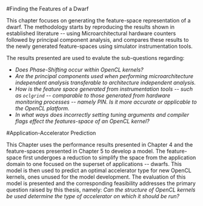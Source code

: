 #Finding the Features of a Dwarf

This chapter focuses on generating the feature-space representation of a dwarf.
The methodology starts by reproducing the results shown in established literature -- using Microarchitectural hardware counters followed by principal component analysis, and compares these results to the newly generated feature-spaces using simulator instrumentation tools.

The results presented are used to evalute the sub-questions regarding:

* *Does Phase-Shifting occur within OpenCL kernels?*
* *Are the principal components used when performing microarchitecture independent analysis transferable to architecture independent analysis.*
* *How is the feature space generated from instrumentation tools -- such as `oclgrind` -- comparable to those generated from hardware monitoring processes -- namely PIN. Is it more accurate or applicable to the OpenCL platform.*
* *In what ways does incorrectly setting tuning arguments and compiler flags effect the features-space of an OpenCL kernel?*

#Application-Accelerator Prediction

This Chapter uses the performance results presented in Chapter 4 and the feature-spaces presented in Chapter 5 to develop a model.
The feature-space first undergoes a reduction to simplify the space from the application domain to one focused on the superset of applications -- dwarfs.
This model is then used to predict an optimal accelerator type for new OpenCL kernels, ones unused for the model development.
The evaluation of this model is presented and the corresponding feasibility addresses the primary question raised by this thesis, namely: *Can the structure of OpenCL kernels be used determine the type of accelerator on which it should be run?*


